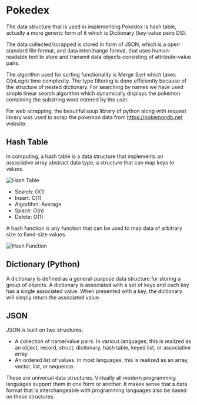 # Pokedex
The data structure that is used in implementing Pokedex is hash table, actually a more generic form of it which is Dictionary (key-value pairs DS).

The data collected/scrapped is stored in form of JSON, which is a open standard file format, and data interchange format, that uses human-readable text to store and transmit data objects consisting of attribute–value pairs.

The algorithm used for sorting functionality is Merge Sort which takes O(nLogn) time complexity. The type filtering is done efficiently because of the structure of nested dictionary. For searching by names we have used simple linear search algorithm which dynamically displays the pokemon containing the substring word entered by the user. 

For web scrapping, the beautiful soup library of python along with request library was used to scrap the pokemon data from https://pokemondb.net website.

## Hash Table
In computing, a hash table is a data structure that implements an associative array abstract data type, a structure that can map keys to values.

![Hash Table](https://github.com/Gerosh-George/Pokedex-DSA-/blob/master/images/hash.PNG?raw=true)

- Search: O(1)
- Insert: O(1)
- Algorithm: Average
- Space: O(n)
- Delete: O(1)


A hash function is any function that can be used to map data of arbitrary size to fixed-size values.

![Hash Function](https://github.com/Gerosh-George/Pokedex-DSA-/blob/master/images/hash%20function.PNG?raw=true)

## Dictionary (Python)
A dictionary is defined as a general-purpose data structure for storing a group of objects. A dictionary is associated with a set of keys and each key has a single associated value. When presented with a key, the dictionary will simply return the associated value.

## JSON
JSON is built on two structures:

  - A collection of name/value pairs. In various languages, this is realized as an object, record, struct, dictionary, hash table, keyed list, or associative array.
  - An ordered list of values. In most languages, this is realized as an array, vector, list, or sequence.

These are universal data structures. Virtually all modern programming languages support them in one form or another. It makes sense that a data format that is interchangeable with programming languages also be based on these structures.




